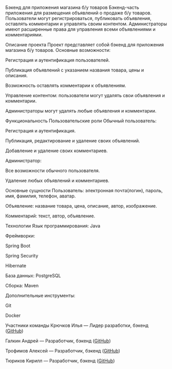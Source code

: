 Бэкенд для приложения магазина б/у товаров
Бэкенд-часть приложения для размещения объявлений о продаже б/у товаров. Пользователи могут регистрироваться, публиковать объявления, оставлять комментарии и управлять своим контентом. Администраторы имеют расширенные права для управления всеми объявлениями и комментариями.

Описание проекта
Проект представляет собой бэкенд для приложения магазина б/у товаров. Основные возможности:

Регистрация и аутентификация пользователей.

Публикация объявлений с указанием названия товара, цены и описания.

Возможность оставлять комментарии к объявлениям.

Управление контентом: пользователи могут удалять свои объявления и комментарии.

Администраторы могут удалять любые объявления и комментарии.

Функциональность
Пользовательские роли
Обычный пользователь:

Регистрация и аутентификация.

Публикация, редактирование и удаление своих объявлений.

Добавление и удаление своих комментариев.

Администратор:

Все возможности обычного пользователя.

Удаление любых объявлений и комментариев.

Основные сущности
Пользователь: электронная почта(логин), пароль, имя, фамилия, телефон, аватар.

Объявление: название товара, цена, описание, автор, изображение.

Комментарий: текст, автор, объявление.

Технологии
Язык программирования: Java

Фреймворки:

Spring Boot

Spring Security

Hibernate

База данных: PostgreSQL

Сборка: Maven

Дополнительные инструменты:

Git

Docker


Участники команды
Крючков Илья — Лидер разработки, бэкенд ([GitHub](https://github.com/KillAnd))

Галкин Андрей — Разработчик, бэкенд ([GitHub](https://github.com/REIGaruki))

Трофимов Алексей — Разработчик, бэкенд ([GitHub](https://github.com/odankat))

Тюриков Кирилл — Разработчик, бэкенд ([GitHub](https://github.com/teafighter))
